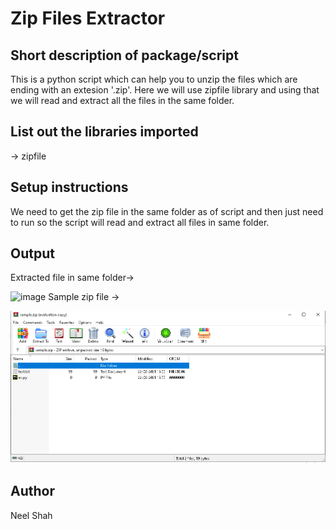 # Zip Files Extractor
## Short description of package/script
This is a python script which can help you to unzip the files which are ending with an extesion '.zip'.
Here we will use zipfile library and using that we will read and extract all the files in the same folder.

## List out the libraries imported
-> zipfile

## Setup instructions
We need to get the zip file in the same folder as of script and then just need to run so the script will read and extract all files in same folder.

## Output
Extracted file in same folder->

![image](Images/output(zip).png)
Sample zip file ->

![image](Images/sample_zip.png)
## Author
Neel Shah
